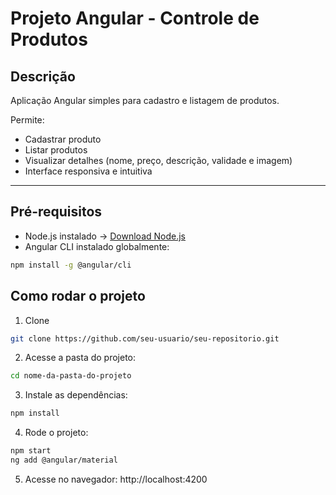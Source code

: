 # Projeto Angular - Controle de Produtos

## Descrição
Aplicação Angular simples para cadastro e listagem de produtos.

Permite:
- Cadastrar produto
- Listar produtos
- Visualizar detalhes (nome, preço, descrição, validade e imagem)
- Interface responsiva e intuitiva

---

## Pré-requisitos
- Node.js instalado → [Download Node.js](https://nodejs.org/)
- Angular CLI instalado globalmente:

```bash
npm install -g @angular/cli
```

## Como rodar o projeto
1. Clone
```bash
git clone https://github.com/seu-usuario/seu-repositorio.git
```

2. Acesse a pasta do projeto:
```bash
cd nome-da-pasta-do-projeto
```

3. Instale as dependências:
```bash
npm install
```

4. Rode o projeto:
```bash
npm start
ng add @angular/material
```

5. Acesse no navegador:
http://localhost:4200
